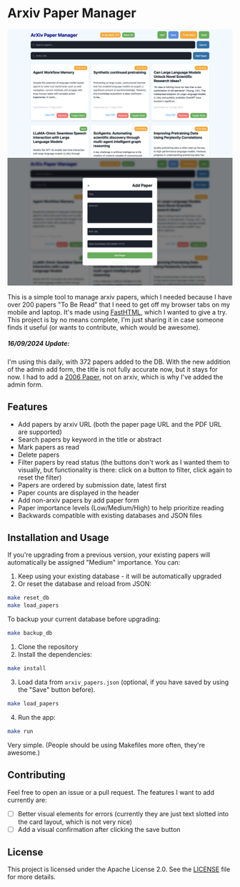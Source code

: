 # Arxiv Paper Manager

![Example image 1](static/assets/example_image_1.png)
![Example image 2](static/assets/example_image_2.png)

This is a simple tool to manage arxiv papers, which I needed because I have over 200 papers "To Be Read" that I need to get off my browser tabs on my mobile and laptop. It's made using [FastHTML](https://github.com/AnswerDotAI/fasthtml), which I wanted to give a try. This project is by no means complete, I'm just sharing it in case someone finds it useful (or wants to contribute, which would be awesome).

##### 16/09/2024 Update: 
I'm using this daily, with 372 papers added to the DB. With the new addition of the admin add form, the title is not fully accurate now, but it stays for now. I had to add a [2006 Paper](http://ggp.stanford.edu/readings/uct.pdf), not on arxiv, which is why I've added the admin form.

## Features

- Add papers by arxiv URL (both the paper page URL and the PDF URL are supported)
- Search papers by keyword in the title or abstract
- Mark papers as read
- Delete papers
- Filter papers by read status (the buttons don't work as I wanted them to visually, but functionality is there: click on a button to filter, click again to reset the filter)
- Papers are ordered by submission date, latest first
- Paper counts are displayed in the header
- Add non-arxiv papers by add paper form
- Paper importance levels (Low/Medium/High) to help prioritize reading
- Backwards compatible with existing databases and JSON files

## Installation and Usage

If you're upgrading from a previous version, your existing papers will automatically be assigned "Medium" importance. You can:

1. Keep using your existing database - it will be automatically upgraded
2. Or reset the database and reload from JSON:
```bash
make reset_db
make load_papers
```

To backup your current database before upgrading:
```bash
make backup_db
```

1. Clone the repository
2. Install the dependencies:
```bash
make install
```
3. Load data from `arxiv_papers.json` (optional, if you have saved by using the "Save" button before).
```bash
make load_papers
```
4. Run the app:
```bash
make run
```

Very simple. (People should be using Makefiles more often, they're awesome.)

## Contributing

Feel free to open an issue or a pull request. The features I want to add currently are:

- [ ] Better visual elements for errors (currently they are just text slotted into the card layout, which is not very nice)
- [ ] Add a visual confirmation after clicking the save button

## License

This project is licensed under the Apache License 2.0. See the [LICENSE](LICENSE) file for more details.